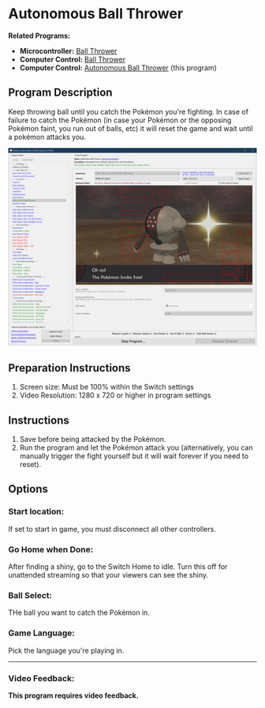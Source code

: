 # Autonomous Ball Thrower

**Related Programs:**
- **Microcontroller:** [Ball Thrower](https://github.com/PokemonAutomation/Microcontroller/blob/master/Wiki/Programs/PokemonSwSh/BallThrower.md)
- **Computer Control:** [Ball Thrower](https://github.com/PokemonAutomation/ComputerControl/blob/master/Wiki/Programs/PokemonSwSh/BallThrower.md)
- **Computer Control:** [Autonomous Ball Thrower](https://github.com/PokemonAutomation/ComputerControl/blob/master/Wiki/Programs/PokemonSwSh/AutonomousBallThrower.md) (this program)


## Program Description

Keep throwing ball until you catch the Pokémon you're fighting. In case of failure to catch the Pokémon (in case your Pokémon or the opposing Pokémon faint, you run out of balls, etc) it will reset the game and wait until a pokémon attacks you.

<img src="images/AutonomousBallThrower-0.png">

## Preparation Instructions

1. Screen size: Must be 100% within the Switch settings
2. Video Resolution: 1280 x 720 or higher in program settings

## Instructions

1. Save before being attacked by the Pokémon.
2. Run the program and let the Pokémon attack you (alternatively, you can manually trigger the fight yourself but it will wait forever if you need to reset).


## Options

### Start location:

If set to start in game, you must disconnect all other controllers.

### Go Home when Done:

After finding a shiny, go to the Switch Home to idle. Turn this off for unattended streaming so that your viewers can see the shiny.

### Ball Select:

THe ball you want to catch the Pokémon in.

### Game Language:

Pick the language you're playing in.

***

### Video Feedback:

**This program requires video feedback.**